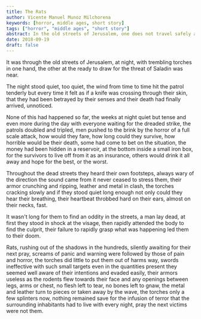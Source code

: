 ```yaml
---
title: The Rats
author: Vicente Manuel Munoz Milchorena
keywords: [horror, middle ages, short story]
tags: ["horror", "middle ages", "short story"]
abstract: In the old streets of Jerusalem, one does not travel safely at night.
date: 2018-09-19
draft: false
---
```


It was through the old streets of Jerusalem, at night, with trembling torches 
in one hand, the other at the ready to draw for the threat of Saladin was near.

The night stood quiet, too quiet, the wind from time to time hit the patrol 
tenderly but every time it felt as if a knife was crossing through their skin, 
that they had been betrayed by their senses and their death had finally arrived, 
unnoticed.

None of this had happened so far, the weeks at night quiet but tense and even 
more during the day with everyone waiting for the dreaded strike, the patrols 
doubled and tripled, men pushed to the brink by the horror of a full scale 
attack, how would they fare, how long could they survive, how horrible would 
be their death, some had come to bet on the situation, the money had been 
hidden in a reservoir, at the bottom inside a small iron box, for the survivors 
to live off from it as an insurance, others would drink it all away and hope 
for the best, or the worst.

Throughout the dead streets they heard their own footsteps, always wary of the 
direction the sound came from it never ceased to stress them, their armor 
crunching and ripping, leather and metal in clash, the torches cracking slowly 
and if they stood quiet long enough not only could they hear their breathing, 
their heartbeat throbbed hard on their ears, almost on their necks, fast.

It wasn't long for them to find an oddity in the streets, a man lay dead, at 
first they stood in shock at the visage, then rapidly attended the body to find 
the culprit, their failure to rapidly grasp what was happening led them to 
their doom.

Rats, rushing out of the shadows in the hundreds, silently awaiting for their 
next pray, screams of panic and warning were followed by those of pain and 
horror, the torches did little to put them out of harms way, swords ineffective 
with such small targets even in the quantities present they seemed well aware 
of their intentions and evaded easily, their armors useless as the rodents flew 
towards their face and any openings between legs, arms or chest, no flesh left 
to tear, no bones left to gnaw, the metal and leather turn to pieces or taken 
away by the wave, the torches only a few splinters now, nothing remained save 
for the infusion of terror that the surrounding inhabitants had to live with 
every night, pray the next victims were not them.

